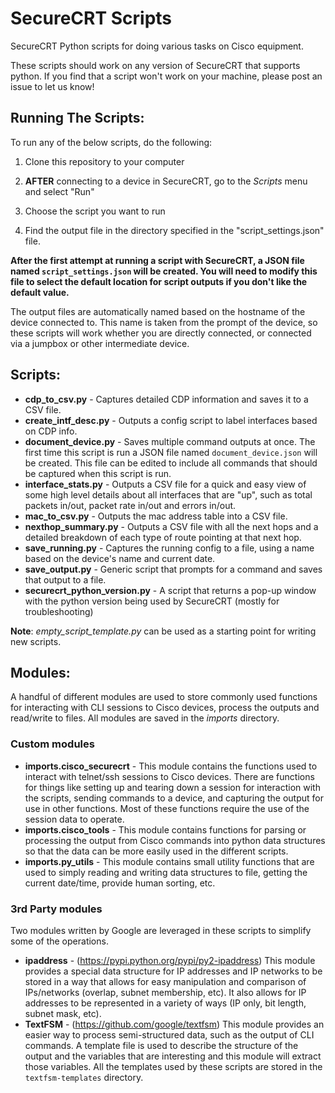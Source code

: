 SecureCRT Scripts
==================
SecureCRT Python scripts for doing various tasks on Cisco equipment.

These scripts should work on any version of SecureCRT that supports python.  If you find that a script won't work on your machine, please post an issue to let us know!

## Running The Scripts:


To run any of the below scripts, do the following:

1) Clone this repository to your computer

2) **AFTER** connecting to a device in SecureCRT, go to the *Scripts* menu and select "Run"

3) Choose the script you want to run

4) Find the output file in the directory specified in the "script_settings.json" file.

**After the first attempt at running a script with SecureCRT, a JSON file named `script_settings.json` will be created.  You will need to modify this file to select the default location for script outputs if you don't like the default value.**

The output files are automatically named based on the hostname of the device connected to.   This name is taken from the prompt of the device, so these scripts will work whether you are directly connected, or connected via a jumpbox or other intermediate device.

## Scripts:

* **cdp_to_csv.py** - Captures detailed CDP information and saves it to a CSV file.
* **create_intf_desc.py** - Outputs a config script to label interfaces based on CDP info.
* **document_device.py** - Saves multiple command outputs at once.  The first time this script is run a JSON file named `document_device.json` will be created.  This file can be edited to include all commands that should be captured when this script is run.
* **interface_stats.py** - Outputs a CSV file for a quick and easy view of some high level details about all interfaces that are "up", such as total packets in/out, packet rate in/out and errors in/out.
* **mac_to_csv.py** - Outputs the mac address table into a CSV file.
* **nexthop_summary.py** - Outputs a CSV file with all the next hops and a detailed breakdown of each type of route pointing at that next hop.
* **save_running.py** - Captures the running config to a file, using a name based on the device's name and current date.
* **save_output.py** - Generic script that prompts for a command and saves that output to a file.
* **securecrt_python_version.py** - A script that returns a pop-up window with the python version being used by SecureCRT (mostly for troubleshooting)

**Note**:  *empty_script_template.py* can be used as a starting point for writing new scripts.

## Modules:

A handful of different modules are used to store commonly used functions for interacting with CLI sessions to Cisco devices, process the outputs and read/write to files.  All modules are saved in the *imports* directory.

### Custom modules

* **imports.cisco_securecrt** - This module contains the functions used to interact with telnet/ssh sessions to Cisco devices.  There are functions for things like setting up and tearing down a session for interaction with the scripts, sending commands to a device, and capturing the output for use in other functions.  Most of these functions require the use of the session data to operate.
* **imports.cisco_tools** - This module contains functions for parsing or processing the output from Cisco commands into python data structures so that the data can be more easily used in the different scripts.
* **imports.py_utils** - This module contains small utility functions that are used to simply reading and writing data structures to file, getting the current date/time, provide human sorting, etc.

### 3rd Party modules

Two modules written by Google are leveraged in these scripts to simplify some of the operations.

* **ipaddress** - (https://pypi.python.org/pypi/py2-ipaddress) This module provides a special data structure for IP addresses and IP networks to be stored in a way that allows for easy manipulation and comparison of IPs/networks (overlap, subnet membership, etc).  It also allows for IP addresses to be represented in a variety of ways (IP only, bit length, subnet mask, etc).
* **TextFSM** - (https://github.com/google/textfsm) This module provides an easier way to process semi-structured data, such as the output of CLI commands.  A template file is used to describe the structure of the output and the variables that are interesting and this module will extract those variables.  All the templates used by these scripts are stored in the `textfsm-templates` directory.
